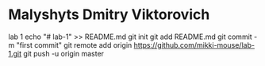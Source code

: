# Malyshyts Dmitry Viktorovich
lab 1
echo "# lab-1" >> README.md
git init
git add README.md
git commit -m "first commit"
git remote add origin https://github.com/mikki-mouse/lab-1.git
git push -u origin master
